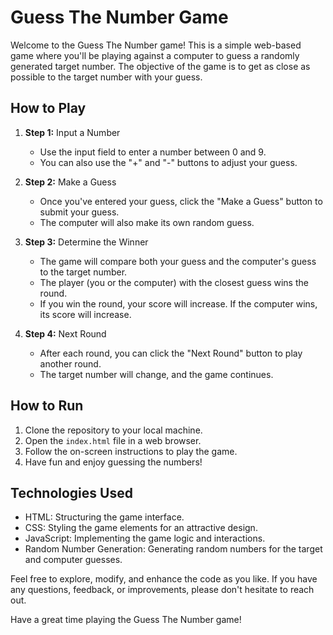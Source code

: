 # Guess The Number Game

Welcome to the Guess The Number game! This is a simple web-based game where you'll be playing against a computer to guess a randomly generated target number. The objective of the game is to get as close as possible to the target number with your guess.

## How to Play

1. **Step 1:** Input a Number
   - Use the input field to enter a number between 0 and 9.
   - You can also use the "+" and "-" buttons to adjust your guess.

2. **Step 2:** Make a Guess
   - Once you've entered your guess, click the "Make a Guess" button to submit your guess.
   - The computer will also make its own random guess.

3. **Step 3:** Determine the Winner
   - The game will compare both your guess and the computer's guess to the target number.
   - The player (you or the computer) with the closest guess wins the round.
   - If you win the round, your score will increase. If the computer wins, its score will increase.

4. **Step 4:** Next Round
   - After each round, you can click the "Next Round" button to play another round.
   - The target number will change, and the game continues.

## How to Run

1. Clone the repository to your local machine.
2. Open the `index.html` file in a web browser.
3. Follow the on-screen instructions to play the game.
4. Have fun and enjoy guessing the numbers!

## Technologies Used

- HTML: Structuring the game interface.
- CSS: Styling the game elements for an attractive design.
- JavaScript: Implementing the game logic and interactions.
- Random Number Generation: Generating random numbers for the target and computer guesses.

Feel free to explore, modify, and enhance the code as you like. If you have any questions, feedback, or improvements, please don't hesitate to reach out.

Have a great time playing the Guess The Number game!
